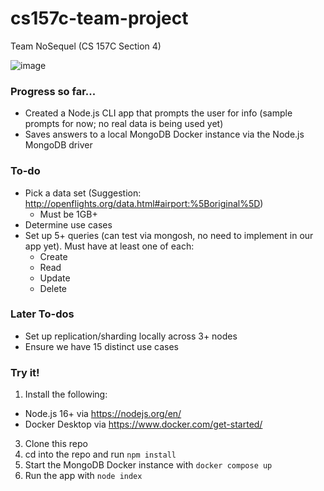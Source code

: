 # cs157c-team-project
Team NoSequel (CS 157C Section 4)

![image](https://user-images.githubusercontent.com/46092255/163021238-bc3dee33-37e3-4718-9372-47f3646ba3de.png)

### Progress so far...
- Created a Node.js CLI app that prompts the user for info (sample prompts for now; no real data is being used yet)
- Saves answers to a local MongoDB Docker instance via the Node.js MongoDB driver

### To-do
- Pick a data set (Suggestion: http://openflights.org/data.html#airport:%5Boriginal%5D)
  - Must be 1GB+
- Determine use cases 
- Set up 5+ queries (can test via mongosh, no need to implement in our app yet). Must have at least one of each:  
    - Create
    - Read
    - Update
    - Delete  

### Later To-dos
- Set up replication/sharding locally across 3+ nodes
- Ensure we have 15 distinct use cases


### Try it!
1. Install the following:
  - Node.js 16+ via https://nodejs.org/en/
  - Docker Desktop via https://www.docker.com/get-started/ 
3. Clone this repo
4. cd into the repo and run ``npm install``
5. Start the MongoDB Docker instance with ``docker compose up``
6. Run the app with ``node index``
